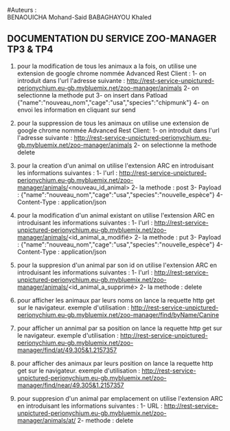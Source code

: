 #Auteurs : 	
BENAOUICHA Mohand-Said
BABAGHAYOU Khaled

DOCUMENTATION DU SERVICE ZOO-MANAGER TP3 & TP4
----------------------------------------------

1.	pour la modification de tous les animaux a la fois, on utilise une extension de google chrome nommée Advanced Rest Client :
	1- on introduit dans l'url l'adresse suivante : 
	http://rest-service-unpictured-perionychium.eu-gb.mybluemix.net/zoo-manager/animals
   	2- on selectionne la methode put
   	3- on insert dans Patload {"name":"nouveau_nom","cage":"usa","species":"chipmunk"}
   	4- on envoi les information en cliquant sur send


2.  pour la suppression de tous les animaux on utilise une extension de google chrome nommée Advanced Rest Client:
   	1- on introduit dans l'url l'adresse suivante : 
	http://rest-service-unpictured-perionychium.eu-gb.mybluemix.net/zoo-manager/animals
   	2- on selectionne la methode delete

3.  pour la creation d'un animal on utilise l'extension ARC en introduisant les informations suivantes :
	1- l'url : http://rest-service-unpictured-perionychium.eu-gb.mybluemix.net/zoo-manager/animals/<nouveau_id_animal>
	2- la methode : post
	3- Payload : {"name":"nouveau_nom","cage":"usa","species":"nouvelle_espèce"}
	4- Content-Type : application/json

4.	pour la modification d'un animal existant on utilise l'extension ARC en introduisant les informations suivantes :
	1- l'url : http://rest-service-unpictured-perionychium.eu-gb.mybluemix.net/zoo-manager/animals/<id_animal_a_modifié>
	2- la methode : put
	3- Payload : {"name":"nouveau_nom","cage":"usa","species":"nouvelle_espèce"}
	4- Content-Type : application/json

5.  pour la suppresion d'un animal par son id on utilise l'extension ARC en introduisant les informations suivantes :
	1- l'url : http://rest-service-unpictured-perionychium.eu-gb.mybluemix.net/zoo-manager/animals/<id_animal_a_supprimé>
	2- la methode : delete

6. 	pour afficher les animaux par leurs noms on lance la requette http get sur le navigateur. 
 	exemple d'utilisation : http://rest-service-unpictured-perionychium.eu-gb.mybluemix.net/zoo-manager/find/byName/Canine

7. 	pour afficher un annimal par sa position on lance la requette http get sur le navigateur. 
	exemple d'utilisation : http://rest-service-unpictured-perionychium.eu-gb.mybluemix.net/zoo-manager/find/at/49.305&1.2157357

8. 	pour afficher des animaux par leurs position on lance la requette http get sur le navigateur.
	exemple d'utilisation : http://rest-service-unpictured-perionychium.eu-gb.mybluemix.net/zoo-manager/find/near/49.305&1.2157357

9.  pour suppresion d'un animal par emplacement on utilise l'extension ARC en introduisant les informations suivantes : 
	1- URL : http://rest-service-unpictured-perionychium.eu-gb.mybluemix.net/zoo-manager/animals/at/<emplacement>
	2- methode : delete
